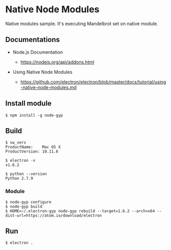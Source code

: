 # Native Node Modules

Native modules sample. It's executing Mandelbrot set on native module.

## Documentations

* Node.js Documentation
  * https://nodejs.org/api/addons.html

* Using Native Node Modules
   * https://github.com/electron/electron/blob/master/docs/tutorial/using-native-node-modules.md


## Install module
```
$ npm install -g node-gyp
```


## Build
```
$ sw_vers
ProductName:	Mac OS X
ProductVersion:	10.11.6

$ electron -v
v1.6.2

$ python --version
Python 2.7.9
```

### Module
```
$ node-gyp configure
$ node-gyp build
$ HOME=~/.electron-gyp node-gyp rebuild --target=1.6.2 --arch=x64 --dist-url=https://atom.io/download/electron
```

## Run
```
$ electron .
```
